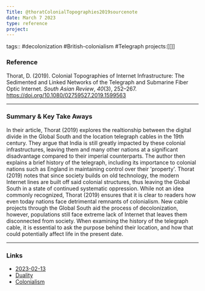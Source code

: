 ```yaml
---
Title: @thoratColonialTopographies2019sourcenote
date: March 7 2023
type: reference
project:
---
```


tags:: #decolonization #British-colonialism #Telegraph 
projects:[[]]

### Reference 

Thorat, D. (2019). Colonial Topographies of Internet Infrastructure: The Sedimented and Linked Networks of the Telegraph and Submarine Fiber Optic Internet. _South Asian Review_, _40_(3), 252–267. https://doi.org/10.1080/02759527.2019.1599563


---

### Summary & Key Take Aways

In their article, Thorat (2019) explores the realtionship between the digital divide in the Global South and the location telegraph cables in the 19th century. They argue that India is still greatly impacted by these colonial infrastructures, leaving them and many other nations at a significant disadvantage compared to their imperial counterparts. The author then explains a brief history of the telegraph, including its importance to colonial nations such as England in maintaining control over their 'property'. Thorat (2019) notes that since society builds on old technology, the modern Internet lines are built off said colonial structures, thus leaving the Global South in a state of continued systematic oppression.
While not an idea commonly recognized, Thorat (2019) ensures that it is clear to readers how even today nations face detrimental remnants of colonialism. New cable projects through the Global South aid the process of decolonization, however, populations still face extreme lack of Internet that leaves them disconnected from society. When examining the history of the telegraph cable, it is essential to ask the purpose behind their location, and how that could potentially affect life in the present date.

--- 

### Links

- [2023-02-13](2023-02-13.md)
- [Duality](Duality.md)
- [Colonialism](Colonialism.md)

